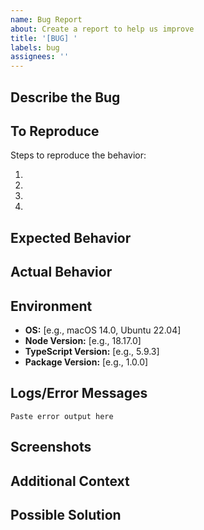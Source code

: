 ```yaml
---
name: Bug Report
about: Create a report to help us improve
title: '[BUG] '
labels: bug
assignees: ''
---
```


## Describe the Bug

<!-- A clear and concise description of what the bug is -->

## To Reproduce

Steps to reproduce the behavior:

1.
2.
3.
4.

## Expected Behavior

<!-- A clear and concise description of what you expected to happen -->

## Actual Behavior

<!-- A clear and concise description of what actually happened -->

## Environment

- **OS:** [e.g., macOS 14.0, Ubuntu 22.04]
- **Node Version:** [e.g., 18.17.0]
- **TypeScript Version:** [e.g., 5.9.3]
- **Package Version:** [e.g., 1.0.0]

## Logs/Error Messages

<!-- Paste any relevant error messages or logs -->

```
Paste error output here
```

## Screenshots

<!-- If applicable, add screenshots to help explain your problem -->

## Additional Context

<!-- Add any other context about the problem here -->

## Possible Solution

<!-- Optional: suggest a fix or reason for the bug -->
